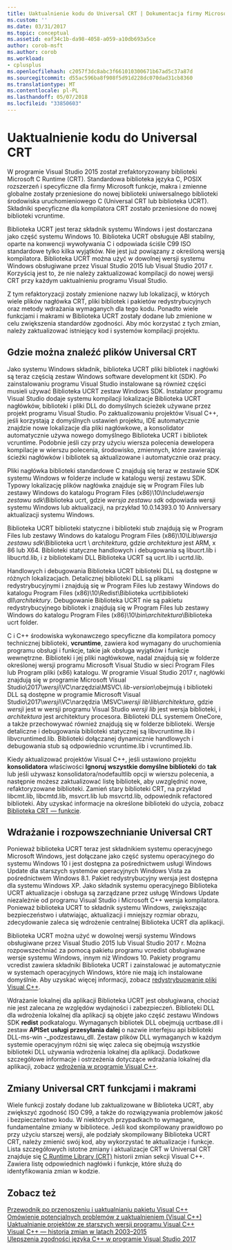 ```yaml
---
title: Uaktualnienie kodu do Universal CRT | Dokumentacja firmy Microsoft
ms.custom: ''
ms.date: 03/31/2017
ms.topic: conceptual
ms.assetid: eaf34c1b-da98-4058-a059-a10db693a5ce
author: corob-msft
ms.author: corob
ms.workload:
- cplusplus
ms.openlocfilehash: c2057f3dc8abc3f661010300671b67ad5c37a87d
ms.sourcegitcommit: d55ac596ba8f908f5d91d228dc070dad31cb8360
ms.translationtype: MT
ms.contentlocale: pl-PL
ms.lasthandoff: 05/07/2018
ms.locfileid: "33850603"
---
```

# <a name="upgrade-your-code-to-the-universal-crt"></a>Uaktualnienie kodu do Universal CRT

W programie Visual Studio 2015 został zrefaktoryzowany biblioteki Microsoft C Runtime (CRT). Standardowa biblioteka języka C, POSIX rozszerzeń i specyficzne dla firmy Microsoft funkcje, makra i zmienne globalne zostały przeniesione do nowej biblioteki uniwersalnego biblioteki środowiska uruchomieniowego C (Universal CRT lub biblioteka UCRT). Składniki specyficzne dla kompilatora CRT zostało przeniesione do nowej biblioteki vcruntime.  
  
Biblioteka UCRT jest teraz składnik systemu Windows i jest dostarczana jako część systemu Windows 10. Biblioteka UCRT obsługuje ABI stabilny, oparte na konwencji wywoływania C i odpowiada ściśle C99 ISO standardowe tylko kilka wyjątków. Nie jest już powiązany z określoną wersją kompilatora. Biblioteka UCRT można użyć w dowolnej wersji systemu Windows obsługiwane przez Visual Studio 2015 lub Visual Studio 2017 r. Korzyścią jest to, że nie należy zaktualizować kompilacji do nowej wersji CRT przy każdym uaktualnieniu programu Visual Studio.  
  
Z tym refaktoryzacji zostały zmienione nazwy lub lokalizacji, w których wiele plików nagłówka CRT, pliki bibliotek i pakietów redystrybucyjnych oraz metody wdrażania wymaganych dla tego kodu. Ponadto wiele funkcjami i makrami w Biblioteka UCRT zostały dodane lub zmienione w celu zwiększenia standardów zgodności. Aby móc korzystać z tych zmian, należy zaktualizować istniejący kod i systemów kompilacji projektu.  
  
## <a name="where-to-find-the-universal-crt-files"></a>Gdzie można znaleźć plików Universal CRT

Jako systemu Windows składnik, biblioteka UCRT pliki bibliotek i nagłówki są teraz częścią zestaw Windows software development kit (SDK). Po zainstalowaniu programu Visual Studio instalowane są również części musieli używać Biblioteka UCRT zestaw Windows SDK. Instalator programu Visual Studio dodaje systemu kompilacji lokalizacje Biblioteka UCRT nagłówków, biblioteki i pliki DLL do domyślnych ścieżek używane przez projekt programu Visual Studio. Po zaktualizowaniu projektów Visual C++, jeśli korzystają z domyślnych ustawień projektu, IDE automatycznie znajdzie nowe lokalizacje dla pliki nagłówkowe, a konsolidator automatycznie używa nowego domyślnego Biblioteka UCRT i bibliotek vcruntime. Podobnie jeśli czy przy użyciu wiersza polecenia dewelopera kompilacje w wierszu polecenia, środowisko, zmiennych, które zawierają ścieżki nagłówków i bibliotek są aktualizowane i automatycznie oraz pracy.  
  
Pliki nagłówka biblioteki standardowe C znajdują się teraz w zestawie SDK systemu Windows w folderze include w katalogu wersji zestawu SDK. Typowy lokalizację plików nagłówka znajduje się w Program Files lub zestawy Windows do katalogu Program Files (x86)\\10\\Include\\_wersja zestawu sdk_\\Biblioteka ucrt, gdzie _wersja zestawu sdk_ odpowiada wersji systemu Windows lub aktualizacji, na przykład 10.0.14393.0 10 Anniversary aktualizacji systemu Windows.   
  
Biblioteka UCRT biblioteki statyczne i biblioteki stub znajdują się w Program Files lub zestawy Windows do katalogu Program Files (x86)\\10\\Lib\\_wersja zestawu sdk_\\Biblioteka ucrt \\ _architektura_, gdzie _architektura_ jest ARM, x 86 lub X64. Biblioteki statyczne handlowych i debugowania są libucrt.lib i libucrtd.lib, i z bibliotekami DLL Biblioteka UCRT są ucrt.lib i ucrtd.lib.  
  
Handlowych i debugowania Biblioteka UCRT biblioteki DLL są dostępne w różnych lokalizacjach. Detalicznej biblioteki DLL są plikami redystrybucyjnymi i znajdują się w Program Files lub zestawy Windows do katalogu Program Files (x86)\\10\\Redist\\Biblioteka ucrt\\biblioteki dll\\_architektury_\. Debugowanie Biblioteka UCRT nie są pakietu redystrybucyjnego bibliotek i znajdują się w Program Files lub zestawy Windows do katalogu Program Files (x86)\\10\\bin\\_architektura_\\Biblioteka ucrt folder.   

C i C++ środowiska wykonawczego specyficzne dla kompilatora pomocy technicznej biblioteki, **vcruntime**, zawiera kod wymagany do uruchomienia programu obsługi i funkcje, takie jak obsługa wyjątków i funkcje wewnętrzne. Biblioteki i jej pliki nagłówkowe, nadal znajdują się w folderze określonej wersji programu Microsoft Visual Studio w sieci Program Files lub Program pliki (x86) katalogu. W programie Visual Studio 2017 r, nagłówki znajdują się w programie Microsoft Visual Studio\\2017\\_wersji_\\VC\\narzędzia\\MSVC\\  _lib-version_\\obejmują i biblioteki DLL są dostępne w programie Microsoft Visual Studio\\2017\\_wersji_\\VC\\narzędzia \\MSVC\\_wersji lib_\\lib\\_architektura_, gdzie _wersji_ jest w wersji programu Visual Studio _wersji lib_ jest wersja biblioteki, i _architektura_ jest architektury procesora. Biblioteki DLL systemem OneCore, a także przechowywać również znajdują się w folderze biblioteki. Wersje detaliczne i debugowania biblioteki statycznej są libvcruntime.lib i libvcruntimed.lib. Biblioteki dołączanej dynamicznie handlowych i debugowania stub są odpowiednio vcruntime.lib i vcruntimed.lib.  
  
Kiedy aktualizować projektów Visual C++, jeśli ustawiono projektu **konsolidatora** właściwości **Ignoruj wszystkie domyślne biblioteki** do **tak** lub jeśli używasz konsolidatora/nodefaultlib opcji w wierszu polecenia, a następnie możesz zaktualizować listę bibliotek, aby uwzględnić nowe, refaktoryzowane biblioteki. Zamień stary biblioteki CRT, na przykład libcmt.lib, libcmtd.lib, msvcrt.lib lub msvcrtd.lib, odpowiednik refactored biblioteki. Aby uzyskać informacje na określone biblioteki do użycia, zobacz [Biblioteka CRT — funkcje](../c-runtime-library/crt-library-features.md).  
  
## <a name="deployment-and-redistribution-of-the-universal-crt"></a>Wdrażanie i rozpowszechnianie Universal CRT
  
Ponieważ biblioteka UCRT teraz jest składnikiem systemu operacyjnego Microsoft Windows, jest dołączane jako część systemu operacyjnego do systemu Windows 10 i jest dostępna za pośrednictwem usługi Windows Update dla starszych systemów operacyjnych Windows Vista za pośrednictwem Windows 8.1. Pakiet redystrybucyjny wersja jest dostępna dla systemu Windows XP. Jako składnik systemu operacyjnego Biblioteka UCRT aktualizacje i obsługa są zarządzane przez usługę Windows Update niezależnie od programu Visual Studio i Microsoft C++ wersja kompilatora. Ponieważ biblioteka UCRT to składnik systemu Windows, zwiększając bezpieczeństwo i ułatwiając, aktualizacji i mniejszy rozmiar obrazu, zdecydowanie zaleca się wdrożenie centralnej Biblioteka UCRT dla aplikacji.  
  
Biblioteka UCRT można użyć w dowolnej wersji systemu Windows obsługiwane przez Visual Studio 2015 lub Visual Studio 2017 r. Można rozpowszechniać za pomocą pakietu programu vcredist obsługiwane wersje systemu Windows, innym niż Windows 10. Pakiety programu vcredist zawiera składniki Biblioteka UCRT i zainstalować je automatycznie w systemach operacyjnych Windows, które nie mają ich instalowane domyślnie. Aby uzyskać więcej informacji, zobacz [redystrybuowanie pliki Visual C++](../ide/redistributing-visual-cpp-files.md).  
  
Wdrażanie lokalnej dla aplikacji Biblioteka UCRT jest obsługiwana, chociaż nie jest zalecana ze względów wydajności i zabezpieczeń. Biblioteki DLL dla wdrożenia lokalnej dla aplikacji są objęte jako część zestawu Windows SDK **redist** podkatalogu. Wymaganych bibliotek DLL obejmują ucrtbase.dll i zestaw **APISet usługi przesyłania dalej** o nazwie interfejsu api biblioteki DLL-ms-win -_podzestawu_dll. Zestaw plików DLL wymaganych w każdym systemie operacyjnym różni się więc zaleca się obejmują wszystkie biblioteki DLL używania wdrożenia lokalnej dla aplikacji. Dodatkowe szczegółowe informacje i ostrzeżenia dotyczące wdrażania lokalnej dla aplikacji, zobacz [wdrożenia w programie Visual C++](../ide/deployment-in-visual-cpp.md).  
  
## <a name="changes-to-the-universal-crt-functions-and-macros"></a>Zmiany Universal CRT funkcjami i makrami  

Wiele funkcji zostały dodane lub zaktualizowane w Biblioteka UCRT, aby zwiększyć zgodność ISO C99, a także do rozwiązywania problemów jakość i bezpieczeństwo kodu. W niektórych przypadkach to wymagane, fundamentalne zmiany w bibliotece. Jeśli kod skompilowany prawidłowo po przy użyciu starszej wersji, ale podziały skompilowany Biblioteka UCRT CRT, należy zmienić swój kod, aby wykorzystać te aktualizacje i funkcje. Lista szczegółowych istotne zmiany i aktualizacje CRT w Universal CRT znajduje się [C Runtime Library (CRT)](visual-cpp-change-history-2003-2015.md#BK_CRT) historii zmian sekcji Visual C++. Zawiera listę odpowiednich nagłówki i funkcje, które służą do identyfikowania zmian w kodzie.  
  
## <a name="see-also"></a>Zobacz też  

[Przewodnik po przenoszeniu i uaktualnianiu pakietu Visual C++](visual-cpp-porting-and-upgrading-guide.md)  
[Omówienie potencjalnych problemów z uaktualnieniem (Visual C++)](overview-of-potential-upgrade-issues-visual-cpp.md)  
[Uaktualnianie projektów ze starszych wersji programu Visual C++](upgrading-projects-from-earlier-versions-of-visual-cpp.md)  
[Visual C++ — historia zmian w latach 2003–2015](visual-cpp-change-history-2003-2015.md)  
[Ulepszenia zgodności języka C++ w programie Visual Studio 2017](../cpp-conformance-improvements-2017.md)  
